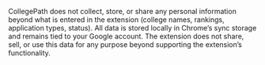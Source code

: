 CollegePath does not collect, store, or share any personal information beyond what is entered in the extension (college names, rankings, application types, status). All data is stored locally in Chrome’s sync storage and remains tied to your Google account. The extension does not share, sell, or use this data for any purpose beyond supporting the extension’s functionality.